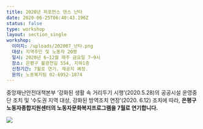 ```yaml
---
title: 2020년 퍼포먼스 댄스 난타
date: 2020-06-25T06:40:43.196Z
status: false
type: workshop
layout: section_single
workshop:
  이미지: /uploads/202007_난타.png
  대상: 지역주민 및 노동자 20명
  일시: 2020년 6~12월 매주 금요일 7~9시
  장소: 은평구 불광천길 554, 지하1층
  신청기간: 7월로 연기. 재공지 예정.
  문의: 노동복지팀 02-6952-1874
---
```

중앙재난안전대책본부 ‘강화된 생활 속 거리두기 시행’(2020.5.28)의 공공시설 운영중단 조치 및 ‘수도권 지역 대상, 강화된 방역조치 연장’(2020. 6.12) 조치에 따라, **은평구노동자종합지원센터의 노동자문화복지프로그램을 7월로 연기합니다.**



![ ](/uploads/202007_난타.png " ")